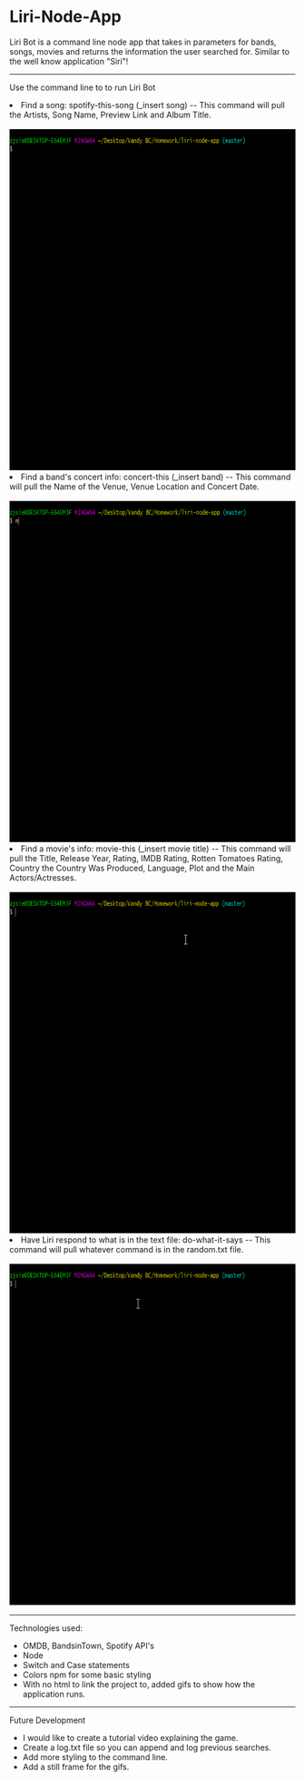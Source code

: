 # Liri-Node-App

Liri Bot is a command line node app that takes in parameters for bands, songs, movies and returns the information the user searched for. Similar to the well know application "Siri"!

***
Use the command line to to run Liri Bot
<li>Find a song: spotify-this-song (_insert song) -- This command will pull the Artists, Song Name,  Preview Link and Album Title.</li><br>
    <img src = "gifs/spotify-this-song.gif" width="600" height="600">

<li>Find a band's concert info: concert-this (_insert band) -- This command will pull the Name of the Venue, Venue Location and Concert Date.</li><br>
    <img src = "gifs/concert-this.gif" width="600" height="600">
    
<li>Find a movie's info: movie-this (_insert movie title) -- This command will pull the Title, Release Year, Rating, IMDB Rating, Rotten Tomatoes Rating, Country the Country Was Produced, Language, Plot and the Main Actors/Actresses.</li><br>
    <img src = "gifs/movie-this.gif" width="600" height="600">
    
<li>Have Liri respond to what is in the text file: do-what-it-says -- This command will pull whatever command is in the random.txt file.</li><br>
    <img src = "gifs/do-what-it-says.gif" width="600" height="600">


***
Technologies used:
- OMDB, BandsinTown, Spotify API's
- Node
- Switch and Case statements
- Colors npm for some basic styling 
- With no html to link the project to, added gifs to show how the application runs. 

*** 
Future Development

- I would like to create a tutorial video explaining the game.
- Create a log.txt file so you can append and log previous searches. 
- Add more styling to the command line. 
- Add a still frame for the gifs.
